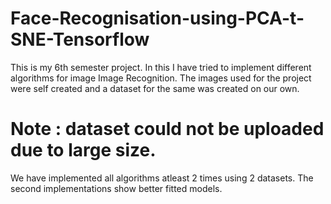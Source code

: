 # Face-Recognisation-using-PCA-t-SNE-Tensorflow

This is my 6th semester project. 
In this I have tried to implement different algorithms for image Image Recognition.
The images used for the project were self created and a dataset for the same was created on our own.
# Note : dataset could not be uploaded due to large size. 
We have implemented all algorithms atleast 2 times using 2 datasets. 
The second implementations show better fitted models. 
